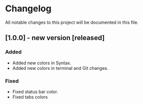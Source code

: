 # Changelog

All notable changes to this project will be documented in this file.

## [1.0.0] - new version [released]

### Added

- Added new colors in Syntax.
- Added new colors in terminal and Git changes.

### Fixed

- Fixed status bar color.
- Fixed tabs colors 




